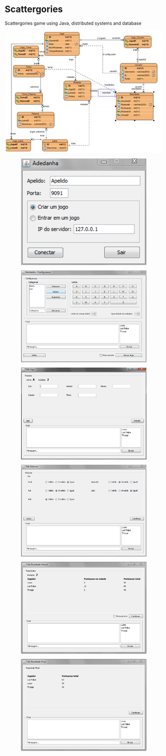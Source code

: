 # Scattergories

Scattergories game using Java, distributed systems and database

<p align="center"><img src="figura7.JPG" width="500px"/></p>

<p align="center"><img src="figura1.PNG" width="400px"/></p>

<p align="center"><img src="figura2.PNG" width="400px"/></p>

<p align="center"><img src="figura3.PNG" width="400px"/></p>

<p align="center"><img src="figura4.PNG" width="400px"/></p>

<p align="center"><img src="figura5.PNG" width="400px"/></p>

<p align="center"><img src="figura6.PNG" width="400px"/></p>
